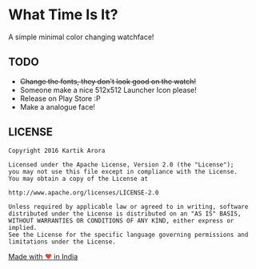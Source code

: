 # What Time Is It?

A simple minimal color changing watchface!

## TODO

- ~~Change the fonts, they don't look good on the watch!~~
- Someone make a nice 512x512 Launcher Icon please!
- Release on Play Store :P
- Make a analogue face!

## LICENSE
```
Copyright 2016 Kartik Arora

Licensed under the Apache License, Version 2.0 (the "License");
you may not use this file except in compliance with the License.
You may obtain a copy of the License at

http://www.apache.org/licenses/LICENSE-2.0

Unless required by applicable law or agreed to in writing, software
distributed under the License is distributed on an "AS IS" BASIS,
WITHOUT WARRANTIES OR CONDITIONS OF ANY KIND, either express or implied.
See the License for the specific language governing permissions and
limitations under the License.
```

[Made with <span style="color: #e74c3c">&hearts;</span> in India](http://madewithlove.org.in/)
